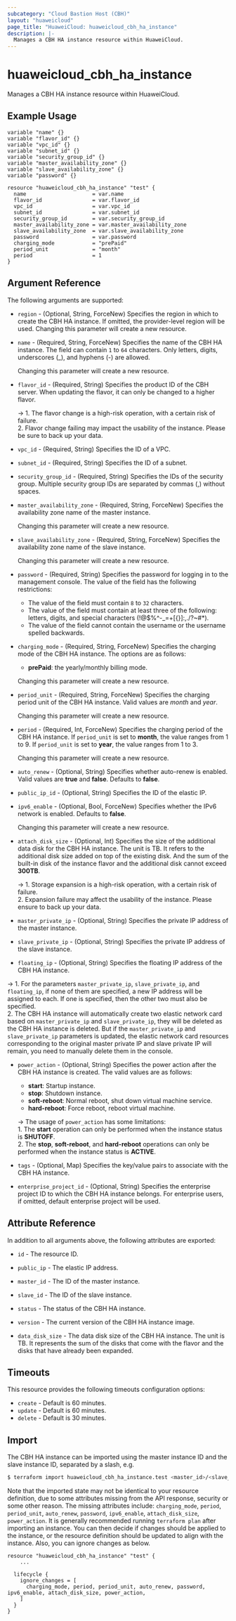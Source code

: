```yaml
---
subcategory: "Cloud Bastion Host (CBH)"
layout: "huaweicloud"
page_title: "HuaweiCloud: huaweicloud_cbh_ha_instance"
description: |-
  Manages a CBH HA instance resource within HuaweiCloud.
---
```


# huaweicloud_cbh_ha_instance

Manages a CBH HA instance resource within HuaweiCloud.

## Example Usage

```hcl
variable "name" {}
variable "flavor_id" {}
variable "vpc_id" {}
variable "subnet_id" {}
variable "security_group_id" {}
variable "master_availability_zone" {}
variable "slave_availability_zone" {}
variable "password" {}

resource "huaweicloud_cbh_ha_instance" "test" {
  name                     = var.name
  flavor_id                = var.flavor_id
  vpc_id                   = var.vpc_id
  subnet_id                = var.subnet_id
  security_group_id        = var.security_group_id
  master_availability_zone = var.master_availability_zone
  slave_availability_zone  = var.slave_availability_zone
  password                 = var.password
  charging_mode            = "prePaid"
  period_unit              = "month"
  period                   = 1
}
```

## Argument Reference

The following arguments are supported:

* `region` - (Optional, String, ForceNew) Specifies the region in which to create the CBH HA instance.
  If omitted, the provider-level region will be used. Changing this parameter will create a new resource.

* `name` - (Required, String, ForceNew) Specifies the name of the CBH HA instance. The field can contain `1` to `64`
  characters. Only letters, digits, underscores (_), and hyphens (-) are allowed.

  Changing this parameter will create a new resource.

* `flavor_id` - (Required, String) Specifies the product ID of the CBH server. When updating the flavor, it can only be
  changed to a higher flavor.

  -> 1. The flavor change is a high-risk operation, with a certain risk of failure.
  <br/>2. Flavor change failing may impact the usability of the instance. Please be sure to back up your data.

* `vpc_id` - (Required, String) Specifies the ID of a VPC.

* `subnet_id` - (Required, String) Specifies the ID of a subnet.

* `security_group_id` - (Required, String) Specifies the IDs of the security group. Multiple security group IDs are
  separated by commas (,) without spaces.

* `master_availability_zone` - (Required, String, ForceNew) Specifies the availability zone name of the master instance.

  Changing this parameter will create a new resource.

* `slave_availability_zone` - (Required, String, ForceNew) Specifies the availability zone name of the slave instance.

  Changing this parameter will create a new resource.

* `password` - (Required, String) Specifies the password for logging in to the management console. The value of the
  field has the following restrictions:
  + The value of the field must contain `8` to `32` characters.
  + The value of the field must contain at least three of the following: letters, digits, and special characters
    (!@$%^-_=+[{}]:,./?~#*).
  + The value of the field cannot contain the username or the username spelled backwards.

* `charging_mode` - (Required, String, ForceNew) Specifies the charging mode of the CBH HA instance.
  The options are as follows:
  + **prePaid**: the yearly/monthly billing mode.

  Changing this parameter will create a new resource.

* `period_unit` - (Required, String, ForceNew) Specifies the charging period unit of the CBH HA instance.
  Valid values are *month* and *year*.

  Changing this parameter will create a new resource.

* `period` - (Required, Int, ForceNew) Specifies the charging period of the CBH HA instance.
  If `period_unit` is set to **month**, the value ranges from 1 to 9.
  If `period_unit` is set to **year**, the value ranges from 1 to 3.

  Changing this parameter will create a new resource.

* `auto_renew` - (Optional, String) Specifies whether auto-renew is enabled.
  Valid values are **true** and **false**. Defaults to **false**.

* `public_ip_id` - (Optional, String) Specifies the ID of the elastic IP.

* `ipv6_enable` - (Optional, Bool, ForceNew) Specifies whether the IPv6 network is enabled. Defaults to **false**.

  Changing this parameter will create a new resource.

* `attach_disk_size` - (Optional, Int) Specifies the size of the additional data disk for the CBH HA instance.
  The unit is TB. It refers to the additional disk size added on top of the existing disk. And the sum of the built-in
  disk of the instance flavor and the additional disk cannot exceed **300TB**.

  -> 1. Storage expansion is a high-risk operation, with a certain risk of failure.
  <br/>2. Expansion failure may affect the usability of the instance. Please ensure to back up your data.

* `master_private_ip` - (Optional, String) Specifies the private IP address of the master instance.

* `slave_private_ip` - (Optional, String) Specifies the private IP address of the slave instance.

* `floating_ip` - (Optional, String) Specifies the floating IP address of the CBH HA instance.

-> 1. For the parameters `master_private_ip`, `slave_private_ip`, and `floating_ip`, if none of them are specified,
a new IP address will be assigned to each. If one is specified, then the other two must also be specified.
<br>2. The CBH HA instance will automatically create two elastic network card based on `master_private_ip` and
`slave_private_ip`, they will be deleted as the CBH HA instance is deleted. But if the `master_private_ip` and
`slave_private_ip` parameters is updated, the elastic network card resources corresponding to the original master
private IP and slave private IP will remain, you need to manually delete them in the console.

* `power_action` - (Optional, String) Specifies the power action after the CBH HA instance is created.
  The valid values are as follows:
  + **start**: Startup instance.
  + **stop**: Shutdown instance.
  + **soft-reboot**: Normal reboot, shut down virtual machine service.
  + **hard-reboot**: Force reboot, reboot virtual machine.

  -> The usage of `power_action` has some limitations:
  <br/>1. The **start** operation can only be performed when the instance status is **SHUTOFF**.
  <br/>2. The **stop**, **soft-reboot**, and **hard-reboot** operations can only be performed when the instance status
  is **ACTIVE**.

* `tags` - (Optional, Map) Specifies the key/value pairs to associate with the CBH HA instance.

* `enterprise_project_id` - (Optional, String) Specifies the enterprise project ID to which the CBH HA instance belongs.
  For enterprise users, if omitted, default enterprise project will be used.

## Attribute Reference

In addition to all arguments above, the following attributes are exported:

* `id` - The resource ID.

* `public_ip` - The elastic IP address.

* `master_id` - The ID of the master instance.

* `slave_id` - The ID of the slave instance.

* `status` - The status of the CBH HA instance.

* `version` - The current version of the CBH HA instance image.

* `data_disk_size` - The data disk size of the CBH HA instance. The unit is TB. It represents the sum of the
  disks that come with the flavor and the disks that have already been expanded.

## Timeouts

This resource provides the following timeouts configuration options:

* `create` - Default is 60 minutes.
* `update` - Default is 60 minutes.
* `delete` - Default is 30 minutes.

## Import

The CBH HA instance can be imported using the master instance ID and the slave instance ID, separated by a slash, e.g.

```bash
$ terraform import huaweicloud_cbh_ha_instance.test <master_id>/<slave_id>
```

Note that the imported state may not be identical to your resource definition, due to some attributes missing from the
API response, security or some other reason. The missing attributes include: `charging_mode`, `period`, `period_unit`,
`auto_renew`, `password`, `ipv6_enable`, `attach_disk_size`, `power_action`.
It is generally recommended running `terraform plan` after importing an instance.
You can then decide if changes should be applied to the instance, or the resource definition should be updated
to align with the instance. Also, you can ignore changes as below.

```
resource "huaweicloud_cbh_ha_instance" "test" {
    ...

  lifecycle {
    ignore_changes = [
      charging_mode, period, period_unit, auto_renew, password, ipv6_enable, attach_disk_size, power_action,
    ]
  }
}
```
